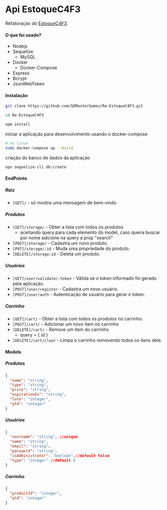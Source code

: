 # Api EstoqueC4F3

Refatoração do [EstoqueC4F3](https://github.com/DennisArgemiro/EstoqueC4F3).

#### O que foi usado?

- Nodejs
- Sequelize
  - MySQL
- Docker
  - Docker-Compose
- Express
- Bcrypt
- JsonWebToken

#### Instalação

```bash
git clone https://github.com/SDMasterGames/Re-EstoqueC4F3.git

cd Re-EstoqueC4F3

npm install
```

iniciar a aplicação para desenvolvimento usando o docker-compose

```bash
# no linux
sudo docker-compose up --build
```

criação do banco de dados da aplicação

```bash
npx sequelize-cli db:create
```

#### EndPoints
##### Raiz
- `[GET]/` - só mostra uma mensagem de bem-vindo
##### Produtos
- `[GET]/storage/` - Obter a lista com todos os produtos
  - aceitando query para cada elemento do model, caso queira buscar por nome adicione na query a prop "search"
- `[POST]/storage/` - Cadastra um novo produto.
- `[PUT]/storage/:id` - Muda uma propriedade do produto.
- `[DELETE]/storage:id` - Deleta um produto.
##### Usuários
- `[GET]/user/validate/:token` - Válida se o token informado foi gerado pela aplicação.
- `[POST]/user/register` - Cadastra um novo usuário.
- `[POST]/user/auth` - Autenticação de usuário para gerar o token.
##### Carrinho
- `[GET]/cart/` - Obter a lista com todos os produtos no carrinho.
- `[POST]/cart/` - Adicionar um novo item no carrinho
- `[DELETE]/cart/` - Remove um item do carrinho
  - query = { id }
- `[DELETE]/cart/clear` - Limpa o carrinho removendo todos os itens dele.

#### Models

##### Produtos

```json
{
  "name": "string",
  "type": "string",
  "price": "string",
  "expirationIn": "string",
  "lote": "integer",
  "qtd": "integer"
}
```

##### Usuários

```json
{
  "username": "string", //unique
  "name": "string",
  "email": "string",
  "password": "string",
  "isAdministrator": "boolean",//default false
  "type": "integer" //default 0
}
```

##### Carrinho

```json
{
  "productId": "integer",
  "qtd": "integer"
}
```
